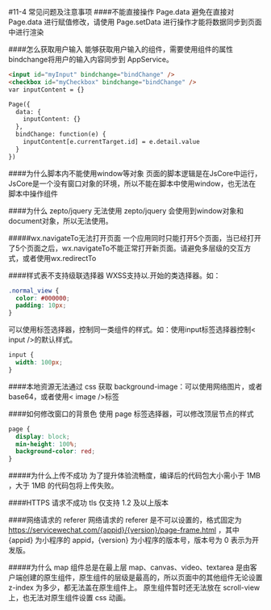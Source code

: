 #11-4 常见问题及注意事项
####不能直接操作 Page.data
避免在直接对 Page.data 进行赋值修改，请使用 Page.setData 进行操作才能将数据同步到页面中进行渲染

####怎么获取用户输入
能够获取用户输入的组件，需要使用组件的属性bindchange将用户的输入内容同步到 AppService。

```html
<input id="myInput" bindchange="bindChange" />
<checkbox id="myCheckbox" bindchange="bindChange" />
var inputContent = {}

Page({
  data: {
    inputContent: {}
  },
  bindChange: function(e) {
    inputContent[e.currentTarget.id] = e.detail.value
  }
})
```
####为什么脚本内不能使用window等对象
页面的脚本逻辑是在JsCore中运行，JsCore是一个没有窗口对象的环境，所以不能在脚本中使用window，也无法在脚本中操作组件

####为什么 zepto/jquery 无法使用
zepto/jquery 会使用到window对象和document对象，所以无法使用。

#####wx.navigateTo无法打开页面
一个应用同时只能打开5个页面，当已经打开了5个页面之后，wx.navigateTo不能正常打开新页面。请避免多层级的交互方式，或者使用wx.redirectTo

####样式表不支持级联选择器
WXSS支持以.开始的类选择器。如：
```css
.normal_view {
  color: #000000;
  padding: 10px;
}
```
可以使用标签选择器，控制同一类组件的样式。如：使用input标签选择器控制&lt; input /&gt;的默认样式。
```css
input {
  width: 100px;
}
```
####本地资源无法通过 css 获取
background-image：可以使用网络图片，或者 base64，或者使用&lt; image /&gt;标签

####如何修改窗口的背景色
使用 page 标签选择器，可以修改顶层节点的样式
```css
page {
  display: block;
  min-height: 100%;
  background-color: red;
}
```

#####为什么上传不成功
为了提升体验流畅度，编译后的代码包大小需小于 1MB ，大于 1MB 的代码包将上传失败。

####HTTPS 请求不成功
tls 仅支持 1.2 及以上版本

####网络请求的 referer
网络请求的 referer 是不可以设置的，格式固定为 https://servicewechat.com/{appid}/{version}/page-frame.html ，其中 {appid} 为小程序的 appid，{version} 为小程序的版本号，版本号为 0 表示为开发版。

#####为什么 map 组件总是在最上层
map、canvas、video、textarea 是由客户端创建的原生组件，原生组件的层级是最高的，所以页面中的其他组件无论设置 z-index 为多少，都无法盖在原生组件上。 原生组件暂时还无法放在 scroll-view 上，也无法对原生组件设置 css 动画。